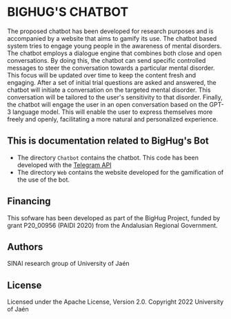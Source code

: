 # BIGHUG'S CHATBOT

The proposed chatbot has been developed for research purposes and is accompanied by a website that aims to gamify its use. 
The chatbot based system tries to engage young people in the awareness of mental disorders. The chatbot employs a dialogue engine that combines both close and open conversations. By doing this, the chatbot can send specific controlled messages to steer the conversation towards a particular mental disorder. This focus will be updated over time to keep the content fresh and engaging. After a set of initial trial questions are asked and answered, the chatbot will initiate a conversation on the targeted mental disorder. This conversation will be tailored to the user's sensitivity to that disorder.
Finally, the chatbot will engage the user in an open conversation based on the GPT-3 language model. This will enable the user to express themselves more freely and openly, facilitating a more natural and personalized experience.

## This is documentation related to BigHug's Bot
- The directory `Chatbot` contains the chatbot. This code has been developed with the [Telegram API](https://core.telegram.org/bots/api)
- The directory `Web` contains the website developed for the gamification of the use of the bot.

## Financing
This sofware has been developed as part of the BigHug Project, funded by grant P20_00956 (PAIDI 2020) from the Andalusian Regional Government.

## Authors
SINAI research group of University of Jaén

## License
Licensed under the Apache License, Version 2.0.
Copyright 2022 University of Jaén 
